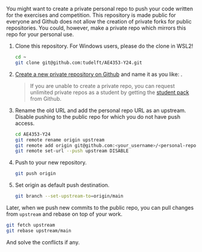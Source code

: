 You might want to create a private personal repo to push your code written for the exercises and competition. This repository is made public for everyone and Github does not allow the creation of private forks for public repositories. You could, however, make a private repo which mirrors this repo for your personal use. 

 1. Clone this repository. For Windows users, please do the clone in WSL2!
    ```bash
    cd ~
    git clone git@github.com:tudelft/AE4353-Y24.git
    ```

 2. [Create a new private repository on Github](https://help.github.com/articles/creating-a-new-repository/) and name it as you like: <personal-repo-name>.
    > If you are unable to create a private repo, you can request unlimited private repos as a student by getting
    > the [student pack](https://education.github.com/pack) from Github.

 3. Rename the old URL and add the personal repo URL as an upstream. Disable pushing to the public repo for which you do not have push access.
    ```bash
    cd AE4353-Y24
    git remote rename origin upstream
    git remote add origin git@github.com:<your_username>/<personal-repo-name>.git
    git remote set-url --push upstream DISABLE
    ```
 
 4. Push to your new repository.
    ```bash
    git push origin
    ```

 5. Set origin as default push destination.
    ```bash
    git branch --set-upstream-to=origin/main
    ```
    
   
Later, when we push new commits to the public repo, you can pull changes from `upstream` and rebase on top of your work.
```bash
git fetch upstream
git rebase upstream/main
```
And solve the conflicts if any.
